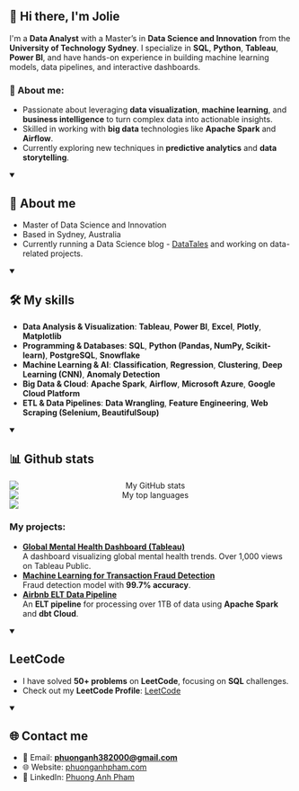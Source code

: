 ## 👋 Hi there, I'm Jolie

I'm a **Data Analyst** with a Master’s in **Data Science and Innovation** from the **University of Technology Sydney**. I specialize in **SQL**, **Python**, **Tableau**, **Power BI**, and have hands-on experience in building machine learning models, data pipelines, and interactive dashboards.

### 🔹 About me:
- Passionate about leveraging **data visualization**, **machine learning**, and **business intelligence** to turn complex data into actionable insights.
- Skilled in working with **big data** technologies like **Apache Spark** and **Airflow**.
- Currently exploring new techniques in **predictive analytics** and **data storytelling**.

<details open>
    <summary><h2>🌟 About me</h2></summary>

- Master of Data Science and Innovation
- Based in Sydney, Australia
- Currently running a Data Science blog - [DataTales](https://data-tales.com/) and working on data-related projects.
</details>

<details open>
  <summary><h2>🛠️ My skills</h2></summary>
    
- **Data Analysis & Visualization**: **Tableau**, **Power BI**, **Excel**, **Plotly**, **Matplotlib**
- **Programming & Databases**: **SQL**, **Python (Pandas, NumPy, Scikit-learn)**, **PostgreSQL**, **Snowflake**
- **Machine Learning & AI**: **Classification**, **Regression**, **Clustering**, **Deep Learning (CNN)**, **Anomaly Detection**
- **Big Data & Cloud**: **Apache Spark**, **Airflow**, **Microsoft Azure**, **Google Cloud Platform**
- **ETL & Data Pipelines**: **Data Wrangling**, **Feature Engineering**, **Web Scraping (Selenium, BeautifulSoup)**
</details>


<details open> 
    <summary><h2>📊 Github stats</h2></summary>
    <div align="center" style="display: flex; flex-direction: column; justify-content: center">
      <img alt="My GitHub stats" src="https://github-readme-stats.vercel.app/api?hide_border=true&title_color=FEC103&icon_color=FEC103&text_color=ffffff&bg_color=0d1117&show_icons=true&count_private=true&username=phuonganh-38" />
      <img alt="My top languages" src="https://github-readme-stats.vercel.app/api/top-langs/?username=phuonganh-38&layout=compact&hide_border=true&title_color=FEC103&icon_color=FEC103&text_color=ffffff&bg_color=0d1117&show_icons=true&count_private=true&hide=jupyter%20notebook,HTML,css,blade&langs_count=8&size_weight=0.5&count_weight=0.5" style="max-width:100%;vertical-align: top;"/>
        <img align="center" src="https://streak-stats.demolab.com?user=phuonganh-38&hide_border=true&background=EBEBEB00&stroke=FA4549&ring=FEC103&fire=EBEBEB&currStreakNum=EBEBEB&currStreakLabel=EBEBEB&sideLabels=EBEBEB&sideNums=ED9329">
    </div>
</details>

### My projects:
- **[Global Mental Health Dashboard (Tableau)](https://github.com/phuonganh-38/global-mental-health-dashboard)**  
   A dashboard visualizing global mental health trends. Over 1,000 views on Tableau Public.
- **[Machine Learning for Transaction Fraud Detection](https://github.com/phuonganh-38/transaction-analysis-ML)**  
   Fraud detection model with **99.7% accuracy**.
- **[Airbnb ELT Data Pipeline](https://github.com/phuonganh-38/airbnb-elt-pipeline)**  
   An **ELT pipeline** for processing over 1TB of data using **Apache Spark** and **dbt Cloud**.

<details open>
    <summary><h2> LeetCode</h2></summary>
    
- I have solved **50+ problems** on **LeetCode**, focusing on **SQL** challenges.
- Check out my **LeetCode Profile**: [LeetCode](https://leetcode.com/u/phuonganh38/)
</details>


<details open>
    <summary><h2> 🌐 Contact me</h2></summary>
    
- 📧 Email: **phuonganh382000@gmail.com**
- 🌐 Website: [phuonganhpham.com](https://phuonganhpham.com/)
- 💼 LinkedIn: [Phuong Anh Pham](https://www.linkedin.com/in/phuonganh38/)
</details>

